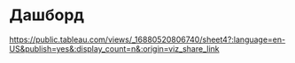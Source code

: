 # Дашборд 
https://public.tableau.com/views/_16880520806740/sheet4?:language=en-US&publish=yes&:display_count=n&:origin=viz_share_link
